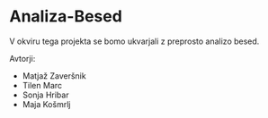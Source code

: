 # Analiza-Besed

V okviru tega projekta se bomo ukvarjali z preprosto analizo besed.


Avtorji:

* Matjaž Zaveršnik
* Tilen Marc
* Sonja Hribar
* Maja Košmrlj
